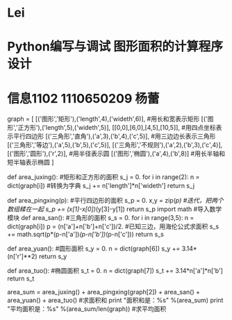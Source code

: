 Lei
===
# Python编写与调试   图形面积的计算程序设计
# 信息1102  1110650209 杨蕾  

graph =  [
    [('图形','矩形'),('length',4),('wideth',6)], #用长和宽表示矩形
    [('图形','正方形'),('length',5),('wideth',5)],
    [[0,0],[6,0],[4,5],[10,5]], #用四点坐标表示平行四边形
    [('三角形','直角'),('a',3),('b',4),('c',5)], #用三边边长表示三角形
    [('三角形','等边'),('a',5),('b',5),('c',5)],
    [('三角形','不规则'),('a',2),('b',3),('c',4)],
    [('图形','圆形'),('r',2)], #用半径表示圆
    [('图形','椭圆'),('a',4),('b',8)] #用长半轴和短半轴表示椭圆
    ]

def area_juxing(): #矩形和正方形的面积
    s_j = 0.
    for i in range(2):
        n = dict(graph[i]) #转换为字典
        s_j += n['length']*n['wideth']
    return s_j

def area_pingxing(p): #平行四边形的面积
    s_p = 0.
    x,y = zip(*p) #迭代，把两个数组糅在一起
    s_p += (x[1]-x[0])*(y[3]-y[1])
    return s_p
import math #导入数学模块
def area_san(): #三角形的面积
    s_s = 0.
    for i in range(3,5):
        n = dict(graph[i])
        p = (n['a']+n['b']+n['c'])/2. #已知三边，用海伦公式求面积
        s_s += math.sqrt(p*(p-n['a'])*(p-n['b'])*(p-n['c']))
    return s_s

def area_yuan(): #圆形面积
    s_y = 0.
    n = dict(graph[6])
    s_y += 3.14*(n['r']**2)
    return s_y

def area_tuo(): #椭圆面积
    s_t = 0.
    n = dict(graph[7])
    s_t += 3.14*n['a']*n['b']
    return s_t

area_sum = area_juxing() + area_pingxing(graph[2]) + area_san() + area_yuan() + area_tuo() #求面积和
print "面积和是：%s" %(area_sum)
print "平均面积是：%s" %(area_sum/len(graph)) #求平均面积
